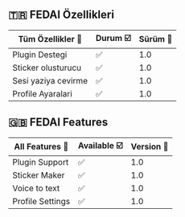 ## 🇹🇷 FEDAI Özellikleri

| Tüm Özellikler 📢   | Durum ☑️ | Sürüm 🔎 |
| ------------------- | -------- | -------- |
| Plugin Destegi      | ✅       | 1.0      |
| Sticker olusturucu  | ✅       | 1.0      |
| Sesi yaziya cevirme | ✅       | 1.0      |
| Profile Ayaralari   | ✅       | 1.0      |

## 🇬🇧 FEDAI Features

| All Features 📢  | Available ☑️ | Version 🔎 |
| ---------------- | ------------ | ---------- |
| Plugin Support   | ✅           | 1.0        |
| Sticker Maker    | ✅           | 1.0        |
| Voice to text    | ✅           | 1.0        |
| Profile Settings | ✅           | 1.0        |
